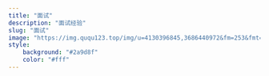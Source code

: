 ```yaml
---
title: "面试"
description: "面试经验"
slug: "面试"
image: "https://img.ququ123.top/img/u=4130396845,3686440972&fm=253&fmt=auto&app=138&f=JPEG.jpeg"
style:
    background: "#2a9d8f"
    color: "#fff"
---
```

